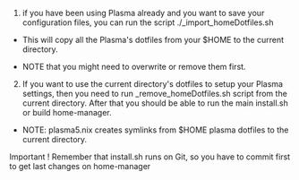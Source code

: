 
1. if you have been using Plasma already and you want to save your configuration files,
you can run the script ./_import_homeDotfiles.sh

- This will copy all the Plasma's dotfiles from your $HOME to the current directory.

- NOTE that you might need to overwrite or remove them first.


2. If you want to use the current directory's dotfiles to setup your Plasma settings, then you need to run _remove_homeDotfiles.sh script from the current directory. After that you should be able to run the main install.sh or build home-manager.

- NOTE: plasma5.nix creates symlinks from $HOME plasma dotfiles to the current directory.


Important ! Remember that install.sh runs on Git, so you have to commit first to get last changes on home-manager